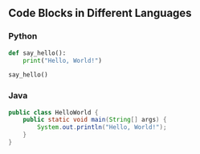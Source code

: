 ## Code Blocks in Different Languages

### Python

```python
def say_hello():
    print("Hello, World!")

say_hello()
```

### Java

```java
public class HelloWorld {
    public static void main(String[] args) {
        System.out.println("Hello, World!");
    }
}
```